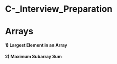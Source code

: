 # C-\_Interview_Preparation

# Arrays

#### 1) Largest Element in an Array

#### 2) Maximum Subarray Sum
